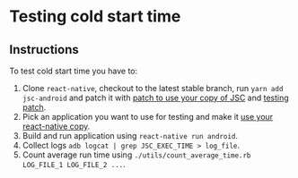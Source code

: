 # Testing cold start time


## Instructions

To test cold start time you have to:

1. Clone `react-native`, checkout to the latest stable branch, run `yarn add jsc-android` and patch it with [patch to use your copy of JSC](./patches/react-native.patch) and [testing patch](./patches/react-native-testing.patch).
2. Pick an application you want to use for testing and make it [use your react-native copy](http://facebook.github.io/react-native/docs/android-building-from-source.html#2-adding-gradle-dependencies).
3. Build and run application using `react-native run android`.
4. Collect logs `adb logcat | grep JSC_EXEC_TIME > log_file`.
5. Count average run time using `./utils/count_average_time.rb LOG_FILE_1 LOG_FILE_2 ...`.
